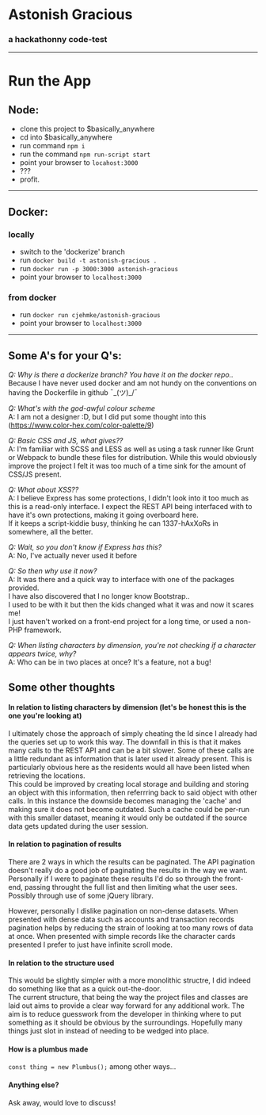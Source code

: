 # Astonish Gracious
### a hackathonny code-test
---

# Run the App
## Node:
- clone this project to $basically_anywhere
- cd into $basically_anywhere
- run command `npm i`
- run the command `npm run-script start`
- point your browser to `locahost:3000`
- ???
- profit.
---
## Docker:
### locally
- switch to the 'dockerize' branch
- run `docker build -t astonish-gracious .`
- run `docker run -p 3000:3000 astonish-gracious`
- point your browser to `localhost:3000`
### from docker
- run `docker run cjehmke/astonish-gracious`
- point your browser to `localhost:3000`
---

## Some A's for your Q's:
*Q: Why is there a dockerize branch? You have it on the docker repo..*\
Because I have never used docker and am not hundy on the conventions on having the Dockerfile in github ¯\_(ツ)_/¯

*Q: What's with the god-awful colour scheme*\
A: I am not a designer :D, but I did put some thought into this (https://www.color-hex.com/color-palette/9)

*Q: Basic CSS and JS, what gives??*\
A: I'm familiar with SCSS and LESS as well as using a task runner like Grunt or Webpack to bundle these files for distribution.
While this would obviously improve the project I felt it was too much of a time sink for the amount of CSS/JS present.

*Q: What about XSS??*\
A: I believe Express has some protections, I didn't look into it too much as this is a read-only interface. 
I expect the REST API being interfaced with to have it's own protections, making it going overboard here.\
If it keeps a script-kiddie busy, thinking he can 1337-hAxXoRs in somewhere, all the better.

*Q: Wait, so you don't know if Express has this?*\
A: No, I've actually never used it before

*Q: So then why use it now?*\
A: It was there and a quick way to interface with one of the packages provided.\
I have also discovered that I no longer know Bootstrap.. \
I used to be with it but then the kids changed what it was and now it scares me!\
I just haven't worked on a front-end project for a long time, or used a non-PHP framework.

*Q: When listing characters by dimension, you're not checking if a character appears twice, why?*\
A: Who can be in two places at once? It's a feature, not a bug!

## Some other thoughts
#### In relation to listing characters by dimension (let's be honest this is the one you're looking at)

I ultimately chose the approach of simply cheating the Id since I already had the queries set up to work this way.
The downfall in this is that it makes many calls to the REST API and can be a bit slower. Some of these calls are
a little redundant as information that is later used it already present. This is particularly obvious here as the
residents would all have been listed when retrieving the locations.\
This could be improved by creating local storage and building and storing an object with this information,
then referrring back to said object with other calls. In this instance the downside becomes managing the 'cache' and
making sure it does not become outdated. Such a cache could be per-run with this smaller dataset, meaning it would only
be outdated if the source data gets updated during the user session.

#### In relation to pagination of results

There are 2 ways in which the results can be paginated. The API pagination doesn't really do a good job of paginating the results in the way we want. 
Personally if I were to paginate these results I'd do so through the front-end, passing throught the full list and then limiting what the user sees. Possibly through use of some jQuery library.

However, personally I dislike pagination on non-dense datasets. When presented with dense data such as accounts and transaction records pagination helps by reducing the strain of looking at too many rows of data at once.
When presented with simple records like the character cards presented I prefer to just have infinite scroll mode.

#### In relation to the structure used

This would be slightly simpler with a more monolithic structre, I did indeed do something like that as a quick out-the-door.\
The current structure, that being the way the project files and classes are laid out aims to provide a clear way forward
for any additional work. The aim is to reduce guesswork from the developer in thinking where to put something as it should
be obvious by the surroundings. Hopefully many things just slot in instead of needing to be wedged into place.

#### How is a plumbus made

`const thing = new Plumbus();` among other ways...

#### Anything else?

Ask away, would love to discuss!
